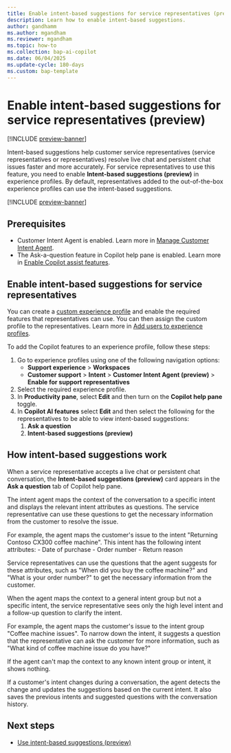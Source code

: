 ```yaml
---
title: Enable intent-based suggestions for service representatives (preview)
description: Learn how to enable intent-based suggestions.
author: gandhamm
ms.author: mgandham
ms.reviewer: mgandham
ms.topic: how-to
ms.collection: bap-ai-copilot
ms.date: 06/04/2025
ms.update-cycle: 180-days
ms.custom: bap-template 
---
```


# Enable intent-based suggestions for service representatives (preview)

[!INCLUDE [preview-banner](~/../shared-content/shared/preview-includes/preview-banner.md)]

Intent-based suggestions help customer service representatives (service representatives or representatives) resolve live chat and persistent chat issues faster and more accurately. For service representatives to use this feature, you need to enable **Intent-based suggestions (preview)** in experience profiles. By default, representatives added to the out-of-the-box  experience profiles can use the intent-based suggestions.

[!INCLUDE [preview-banner](~/../shared-content/shared/preview-includes/preview-note-d365.md)]

## Prerequisites

- Customer Intent Agent is enabled. Learn more in [Manage Customer Intent Agent](manage-customer-intent-agent.md).
- The Ask-a-question feature in Copilot help pane is enabled. Learn more in [Enable Copilot assist features](copilot-enable-help-pane.md).


## Enable intent-based suggestions for service representatives

You can create a [custom experience profile](/dynamics365/customer-service/administer/create-agent-experience-profile) and enable the required features that representatives can use. You can then assign the custom profile to the representatives. Learn more in [Add users to experience profiles](/dynamics365/customer-service/administer/add-profile-default).

To add the Copilot features to an experience profile, follow these steps:

1. Go to experience profiles using one of the following navigation options:
   - **Support experience** > **Workspaces**
   - **Customer support** > **Intent** > **Customer Intent Agent (preview)** > **Enable for support representatives**
1. Select the required experience profile.
1. In **Productivity pane**, select **Edit** and then turn on the **Copilot help pane** toggle.
1. In **Copilot AI features** select **Edit** and then select the following for the representatives to be able to view intent-based suggestions:
     1. **Ask a question**
     1. **Intent-based suggestions (preview)**

## How intent-based suggestions work

When a service representative accepts a live chat or persistent chat conversation, the **Intent-based suggestions (preview)** card appears in the **Ask a question** tab of Copilot help pane.

 The intent agent maps the context of the conversation to a specific intent and displays the relevant intent attributes as questions. The service representative can use these questions to get the necessary information from the customer to resolve the issue.
   
  For example, the agent maps the customer's issue to the intent "Returning Contoso CX300 coffee machine". This intent has the following intent attributes:
    -	Date of purchase
    -	Order number
    -	Return reason

 Service representatives can use the questions that the agent suggests for these attributes, such as "When did you buy the coffee machine?" and "What is your order number?" to get the necessary information from the customer.

When the agent maps the context to a general intent group but not a specific intent, the service representative sees only the high level intent and a follow-up question to clarify the intent. 

For example, the agent maps the customer's issue to the intent group "Coffee machine issues". To narrow down the intent, it suggests a question that the representative can ask the customer for more information, such as "What kind of coffee machine issue do you have?"

If the agent can't map the context to any known intent group or intent, it shows nothing.

If a customer's intent changes during a conversation, the agent detects the change and updates the suggestions based on the current intent. It also saves the previous intents and suggested questions with the conversation history. 

## Next steps

- [Use intent-based suggestions (preview)](../use/use-intent-suggestions.md)